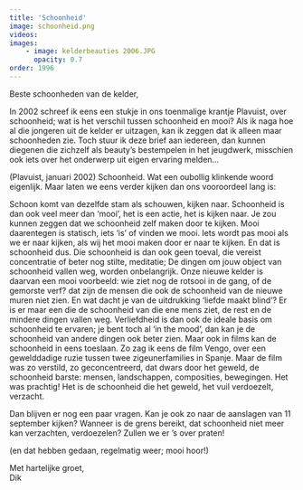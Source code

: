 ```yaml
---
title: 'Schoonheid'
image: schoonheid.png
videos:
images:
    - image: kelderbeauties 2006.JPG
      opacity: 0.7
order: 1996
---
```


Beste schoonheden van de kelder,

In 2002 schreef ik eens een stukje in ons toenmalige krantje Plavuist, over schoonheid; wat is het verschil tussen schoonheid en mooi? Als ik naga hoe al die jongeren uit de kelder er uitzagen, kan ik zeggen dat ik alleen maar schoonheden zie. Toch stuur ik deze brief aan iedereen, dan kunnen diegenen die zichzelf als beauty’s bestempelen in het jeugdwerk, misschien ook iets over het onderwerp uit eigen ervaring melden…

(Plavuist, januari 2002)
Schoonheid. 
Wat een oubollig klinkende woord eigenlijk. Maar laten we eens verder kijken dan ons vooroordeel lang is:

Schoon komt van dezelfde stam als schouwen, kijken naar. Schoonheid is dan ook veel meer dan ‘mooi’, het is een actie, het is kijken naar. Je zou kunnen zeggen dat we schoonheid zelf maken door te kijken. Mooi daarentegen is statisch, iets ‘is’ of vinden we mooi. Iets wordt pas mooi als we er naar kijken, als wij het mooi maken door er naar te kijken. En dat is schoonheid dus. Die schoonheid is dan ook geen toeval, die vereist concentratie of beter nog stilte, meditatie; De dingen om jouw object van schoonheid vallen weg, worden onbelangrijk. Onze nieuwe kelder is daarvan een mooi voorbeeld: wie ziet nog de rotsooi in de gang, of de gemorste verf? dat zijn de mensen die ook de schoonheid van de nieuwe muren niet zien. En wat dacht je van de uitdrukking ‘liefde maakt blind’? Er is er maar een die de schoonheid van die ene mens ziet, de rest en de mindere dingen vallen weg. Verliefdheid is dan ook de ideale basis om schoonheid te ervaren; je bent toch al ‘in the mood’, dan kan je de schoonheid van andere dingen ook beter zien. Maar ook in films kan de schoonheid in eens toeslaan. Zo zag ik eens de film Vengo, over een gewelddadige ruzie tussen twee zigeunerfamilies in Spanje. Maar de film was zo verstild, zo geconcentreerd, dat dwars door het geweld, de schoonheid barste: mensen, landschappen, composities, bewegingen. Het was prachtig! Het is de schoonheid die het geweld, het vuil verdoezelt, verzacht.

Dan blijven er nog een paar vragen. 
Kan je ook zo naar de aanslagen van 11 september kijken?
Wanneer is de grens bereikt, dat schoonheid niet meer kan verzachten, verdoezelen?
Zullen we er ’s over praten!

(en dat hebben gedaan, regelmatig weer; mooi hoor!)

Met hartelijke groet,<br/>
Dik

